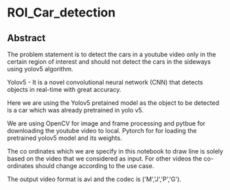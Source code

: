 # ROI_Car_detection

## Abstract
The problem statement is to detect the cars in a youtube video only in the certain region of interest and should not detect the cars in the sideways using yolov5 algorithm.

Yolov5 -  It is a novel convolutional neural network (CNN) that detects objects in real-time with great accuracy.

Here we are using the Yolov5 pretained model as the object to be detected is a car which was already pretrained in yolo v5.

We are using OpenCV for image and frame processing and pytbue for downloading the youtube video to local. Pytorch for for loading the pretrained yolov5 model and its weights.

The co ordinates which we are specify in this notebook to draw line is solely based on the video that we considered as input. For other videos the co-ordinates should change according to the use case.

The output video format is avi and the codec is ('M','J','P','G').

